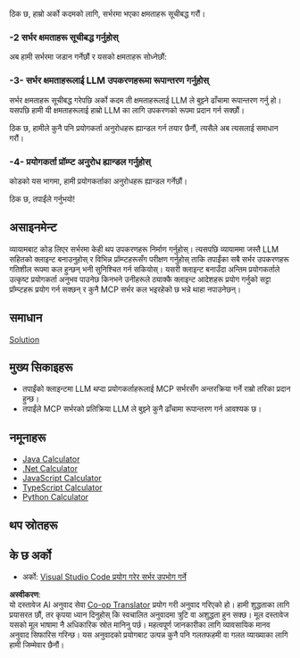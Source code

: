 <!--
CO_OP_TRANSLATOR_METADATA:
{
  "original_hash": "f74887f51a69d3f255cb83d0b517c623",
  "translation_date": "2025-07-04T16:45:45+00:00",
  "source_file": "03-GettingStarted/03-llm-client/README.md",
  "language_code": "ne"
}
-->
ठिक छ, हाम्रो अर्को कदमको लागि, सर्भरमा भएका क्षमताहरू सूचीबद्ध गरौं।

### -2 सर्भर क्षमताहरू सूचीबद्ध गर्नुहोस्

अब हामी सर्भरमा जडान गर्नेछौं र यसको क्षमताहरू सोध्नेछौं:

### -3- सर्भर क्षमताहरूलाई LLM उपकरणहरूमा रूपान्तरण गर्नुहोस्

सर्भर क्षमताहरू सूचीबद्ध गरेपछि अर्को कदम ती क्षमताहरूलाई LLM ले बुझ्ने ढाँचामा रूपान्तरण गर्नु हो। यसपछि हामी यी क्षमताहरूलाई हाम्रो LLM का लागि उपकरणको रूपमा प्रदान गर्न सक्छौं।

ठिक छ, हामीले कुनै पनि प्रयोगकर्ता अनुरोधहरू ह्यान्डल गर्न तयार छैनौं, त्यसैले अब त्यसलाई समाधान गरौं।

### -4- प्रयोगकर्ता प्रॉम्प्ट अनुरोध ह्यान्डल गर्नुहोस्

कोडको यस भागमा, हामी प्रयोगकर्ताका अनुरोधहरू ह्यान्डल गर्नेछौं।

ठिक छ, तपाईंले गर्नुभयो!

## असाइनमेन्ट

व्यायामबाट कोड लिएर सर्भरमा केही थप उपकरणहरू निर्माण गर्नुहोस्। त्यसपछि व्यायाममा जस्तै LLM सहितको क्लाइन्ट बनाउनुहोस् र विभिन्न प्रॉम्प्टहरूसँग परीक्षण गर्नुहोस् ताकि तपाईंका सबै सर्भर उपकरणहरू गतिशील रूपमा कल हुन्छन् भनी सुनिश्चित गर्न सकियोस्। यसरी क्लाइन्ट बनाउँदा अन्तिम प्रयोगकर्ताले उत्कृष्ट प्रयोगकर्ता अनुभव पाउनेछ किनभने उनीहरूले ठ्याक्कै क्लाइन्ट आदेशहरू प्रयोग गर्नुको सट्टा प्रॉम्प्टहरू प्रयोग गर्न सक्छन् र कुनै MCP सर्भर कल भइरहेको छ भन्ने थाहा नपाउनेछन्।

## समाधान

[Solution](/03-GettingStarted/03-llm-client/solution/README.md)

## मुख्य सिकाइहरू

- तपाईंको क्लाइन्टमा LLM थप्दा प्रयोगकर्ताहरूलाई MCP सर्भरसँग अन्तरक्रिया गर्ने राम्रो तरिका प्रदान हुन्छ।
- तपाईंले MCP सर्भरको प्रतिक्रिया LLM ले बुझ्ने कुनै ढाँचामा रूपान्तरण गर्न आवश्यक छ।

## नमूनाहरू

- [Java Calculator](../samples/java/calculator/README.md)
- [.Net Calculator](../../../../03-GettingStarted/samples/csharp)
- [JavaScript Calculator](../samples/javascript/README.md)
- [TypeScript Calculator](../samples/typescript/README.md)
- [Python Calculator](../../../../03-GettingStarted/samples/python)

## थप स्रोतहरू

## के छ अर्को

- अर्को: [Visual Studio Code प्रयोग गरेर सर्भर उपभोग गर्ने](../04-vscode/README.md)

**अस्वीकरण**:  
यो दस्तावेज AI अनुवाद सेवा [Co-op Translator](https://github.com/Azure/co-op-translator) प्रयोग गरी अनुवाद गरिएको हो। हामी शुद्धताका लागि प्रयासरत छौं, तर कृपया ध्यान दिनुहोस् कि स्वचालित अनुवादमा त्रुटि वा अशुद्धता हुन सक्छ। मूल दस्तावेज यसको मूल भाषामा नै अधिकारिक स्रोत मानिनु पर्छ। महत्वपूर्ण जानकारीका लागि व्यावसायिक मानव अनुवाद सिफारिस गरिन्छ। यस अनुवादको प्रयोगबाट उत्पन्न कुनै पनि गलतफहमी वा गलत व्याख्याका लागि हामी जिम्मेवार छैनौं।
